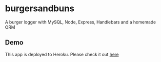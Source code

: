 # burgersandbuns
A burger logger with MySQL, Node, Express, Handlebars and a homemade ORM 


## Demo

This app is deployed to Heroku.  Please check it out [here](https://tranquil-scrubland-69642.herokuapp.com/)